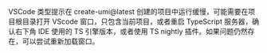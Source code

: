 VSCode 类型提示在 create-umi@latest 创建的项目中运行缓慢，可能需要在项目根目录打开 VScode 窗口，只包含当前项目，或者重启 TypeScript 服务器，确认右下角 IDE 使用的 TS 引擎版本，或者使用 TS nightly 插件。如果问题仍然存在，可以尝试重新加载窗口。
